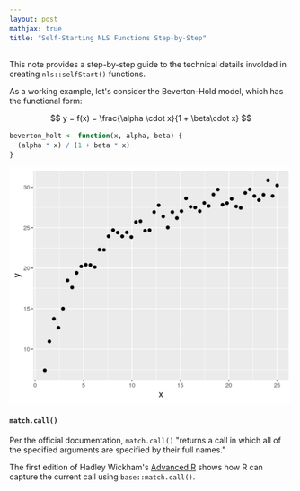 ```yaml
---
layout: post
mathjax: true
title: "Self-Starting NLS Functions Step-by-Step"
---
```


This note provides a step-by-step guide to the technical details involded
in creating  `nls::selfStart()` functions.


As a working example, let's consider the Beverton-Hold model, which has the functional form:

$$
y = f(x) = \frac{\alpha \cdot x}{1 + \beta\cdot x}
$$


```r
beverton_holt <- function(x, alpha, beta) {
  (alpha * x) / (1 + beta * x)
}
```


![Simulated Beverton-Holt data](/assets/observed-data.png)


#### `match.call()`

Per the official documentation, `match.call()` "returns a call in which all
of the specified arguments are specified by their full names."

The first edition of Hadley Wickham's [Advanced R](http://adv-r.had.co.nz/Expressions.html#capturing-call) shows how R can capture the current
call using `base::match.call()`.
